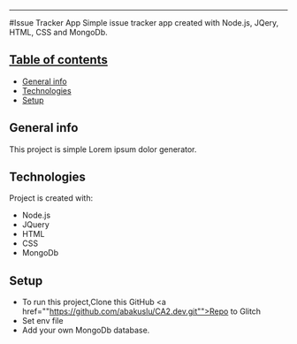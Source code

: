 
------

 #Issue Tracker App
  Simple issue tracker app created with Node.js, JQery, HTML, CSS and MongoDb.
 


<a href="https://github.com/abakuslu/CA2.dev.git"> 
	

 ## Table of contents
* [General info](#general-info)
* [Technologies](#technologies)
* [Setup](#setup)

## General info
This project is simple Lorem ipsum dolor generator.
	
## Technologies
Project is created with:
* Node.js
* JQuery
* HTML
* CSS
* MongoDb
	
## Setup
 * To run this project,Clone this GitHub <a href=""https://github.com/abakuslu/CA2.dev.git"">Repo</a> to Glitch
 * Set env file
 *  Add your own MongoDb database.

```

 
